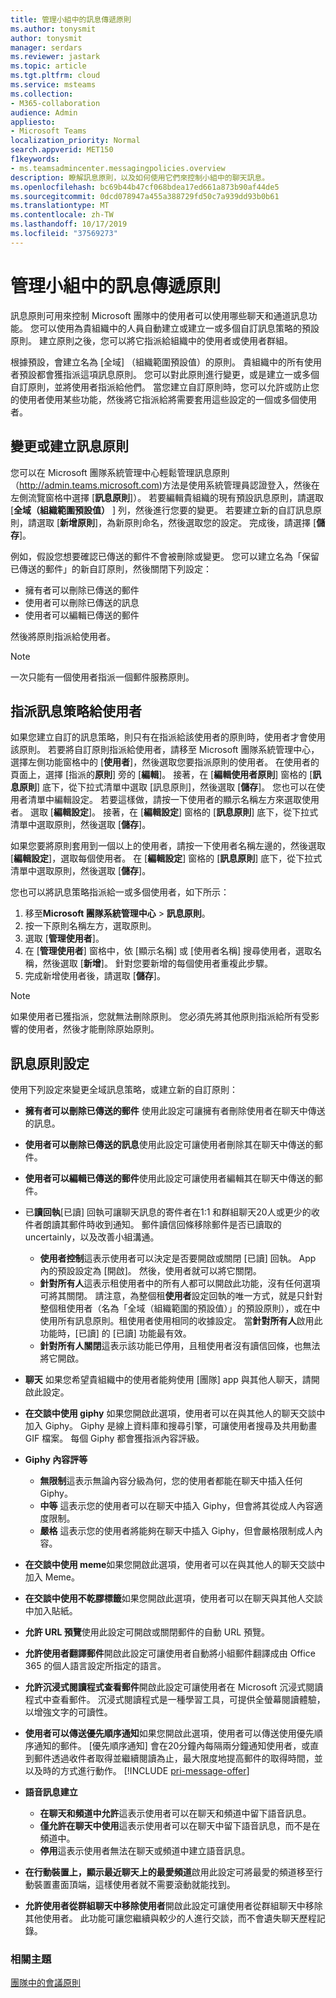 ```yaml
---
title: 管理小組中的訊息傳遞原則
ms.author: tonysmit
author: tonysmit
manager: serdars
ms.reviewer: jastark
ms.topic: article
ms.tgt.pltfrm: cloud
ms.service: msteams
ms.collection:
- M365-collaboration
audience: Admin
appliesto:
- Microsoft Teams
localization_priority: Normal
search.appverid: MET150
f1keywords:
- ms.teamsadmincenter.messagingpolicies.overview
description: 瞭解訊息原則，以及如何使用它們來控制小組中的聊天訊息。
ms.openlocfilehash: bc69b44b47cf068bdea17ed661a873b90af44de5
ms.sourcegitcommit: 0dcd078947a455a388729fd50c7a939dd93b0b61
ms.translationtype: MT
ms.contentlocale: zh-TW
ms.lasthandoff: 10/17/2019
ms.locfileid: "37569273"
---
```

# <a name="manage-messaging-policies-in-teams"></a>管理小組中的訊息傳遞原則

<!--- Add zone marker here--->

訊息原則可用來控制 Microsoft 團隊中的使用者可以使用哪些聊天和通道訊息功能。 您可以使用為貴組織中的人員自動建立或建立一或多個自訂訊息策略的預設原則。 建立原則之後，您可以將它指派給組織中的使用者或使用者群組。

根據預設，會建立名為 [全域] （組織範圍預設值）的原則。 貴組織中的所有使用者預設都會獲指派這項訊息原則。 您可以對此原則進行變更，或是建立一或多個自訂原則，並將使用者指派給他們。 當您建立自訂原則時，您可以允許或防止您的使用者使用某些功能，然後將它指派給將需要套用這些設定的一個或多個使用者。 

## <a name="change-or-create-a-messaging-policy"></a>變更或建立訊息原則

您可以在 Microsoft 團隊系統管理中心輕鬆管理訊息原則（http://admin.teams.microsoft.com)方法是使用系統管理員認證登入，然後在左側流覽窗格中選擇 [**訊息原則**]）。 若要編輯貴組織的現有預設訊息原則，請選取 [**全域（組織範圍預設值）** ] 列，然後進行您要的變更。 若要建立新的自訂訊息原則，請選取 [**新增原則**]，為新原則命名，然後選取您的設定。 完成後，請選擇 [**儲存**]。

例如，假設您想要確認已傳送的郵件不會被刪除或變更。 您可以建立名為「保留已傳送的郵件」的新自訂原則，然後關閉下列設定：

- 擁有者可以刪除已傳送的郵件
- 使用者可以刪除已傳送的訊息
- 使用者可以編輯已傳送的郵件

然後將原則指派給使用者。

> [!NOTE] 
> 一次只能有一個使用者指派一個郵件服務原則。
 
## <a name="assign-a-messaging-policy-to-a-user"></a>指派訊息策略給使用者

如果您建立自訂的訊息策略，則只有在指派給該使用者的原則時，使用者才會使用該原則。 若要將自訂原則指派給使用者，請移至 Microsoft 團隊系統管理中心，選擇左側功能窗格中的 [**使用者**]，然後選取您要指派原則的使用者。 在使用者的頁面上，選擇 [指派的**原則**] 旁的 [**編輯**]。 接著，在 [**編輯使用者原則**] 窗格的 [**訊息原則**] 底下，從下拉式清單中選取 [訊息原則]，然後選取 [**儲存**]。 您也可以在使用者清單中編輯設定。 若要這樣做，請按一下使用者的顯示名稱左方來選取使用者。 選取 [**編輯設定**]。 接著，在 [**編輯設定**] 窗格的 [**訊息原則**] 底下，從下拉式清單中選取原則，然後選取 [**儲存**]。

如果您要將原則套用到一個以上的使用者，請按一下使用者名稱左邊的，然後選取 [**編輯設定**]，選取每個使用者。 在 [**編輯設定**] 窗格的 [**訊息原則**] 底下，從下拉式清單中選取原則，然後選取 [**儲存**]。

您也可以將訊息策略指派給一或多個使用者，如下所示：

1. 移至**Microsoft 團隊系統管理中心** > **訊息原則**。
2. 按一下原則名稱左方，選取原則。
3. 選取 [**管理使用者**]。
4. 在 [**管理使用者**] 窗格中，依 [顯示名稱] 或 [使用者名稱] 搜尋使用者，選取名稱，然後選取 [**新增**]。 針對您要新增的每個使用者重複此步驟。
5. 完成新增使用者後，請選取 [**儲存**]。

> [!NOTE]
> 如果使用者已獲指派，您就無法刪除原則。 您必須先將其他原則指派給所有受影響的使用者，然後才能刪除原始原則。

<!--- End zone marker here--->

## <a name="messaging-policy-settings"></a>訊息原則設定

使用下列設定來變更全域訊息策略，或建立新的自訂原則：

- **擁有者可以刪除已傳送的郵件** 使用此設定可讓擁有者刪除使用者在聊天中傳送的訊息。
- **使用者可以刪除已傳送的訊息**使用此設定可讓使用者刪除其在聊天中傳送的郵件。
- **使用者可以編輯已傳送的郵件**使用此設定可讓使用者編輯其在聊天中傳送的郵件。
- 已**讀回執**[已讀] 回執可讓聊天訊息的寄件者在1:1 和群組聊天20人或更少的收件者朗讀其郵件時收到通知。 郵件讀信回條移除郵件是否已讀取的 uncertainly，以及改善小組溝通。  
    - **使用者控制**這表示使用者可以決定是否要開啟或關閉 [已讀] 回執。 App 內的預設設定為 [開啟]。 然後，使用者就可以將它關閉。 
    - **針對所有人**這表示租使用者中的所有人都可以開啟此功能，沒有任何選項可將其關閉。 請注意，為整個租**使用者**設定回執的唯一方式，就是只針對整個租使用者（名為「全域（組織範圍的預設值）」的預設原則），或在中使用所有訊息原則。租使用者使用相同的收據設定。 當**針對所有人**啟用此功能時，[已讀] 的 [已讀] 功能最有效。
    - **針對所有人關閉**這表示該功能已停用，且租使用者沒有讀信回條，也無法將它開啟。 
<a name="bkchat"> </a>

- **聊天** 如果您希望貴組織中的使用者能夠使用 [團隊] app 與其他人聊天，請開啟此設定。
- **在交談中使用 giphy** 如果您開啟此選項，使用者可以在與其他人的聊天交談中加入 Giphy。 Giphy 是線上資料庫和搜尋引擎，可讓使用者搜尋及共用動畫 GIF 檔案。 每個 Giphy 都會獲指派內容評級。
- **Giphy 內容評等** 
    - **無限制**這表示無論內容分級為何，您的使用者都能在聊天中插入任何 Giphy。
    - **中等** 這表示您的使用者可以在聊天中插入 Giphy，但會將其從成人內容適度限制。
    - **嚴格** 這表示您的使用者將能夠在聊天中插入 Giphy，但會嚴格限制成人內容。
- **在交談中使用 meme**如果您開啟此選項，使用者可以在與其他人的聊天交談中加入 Meme。 
- **在交談中使用不乾膠標籤**如果您開啟此選項，使用者可以在聊天與其他人交談中加入貼紙。
- **允許 URL 預覽**使用此設定可開啟或關閉郵件的自動 URL 預覽。
- **允許使用者翻譯郵件**開啟此設定可讓使用者自動將小組郵件翻譯成由 Office 365 的個人語言設定所指定的語言。
- **允許沉浸式閱讀程式查看郵件**開啟此設定可讓使用者在 Microsoft 沉浸式閱讀程式中查看郵件。 沉浸式閱讀程式是一種學習工具，可提供全螢幕閱讀體驗，以增強文字的可讀性。
- **使用者可以傳送<a name="urgent-message">優先順序</a>通知**如果您開啟此選項，使用者可以傳送使用優先順序通知的郵件。 [優先順序通知] 會在20分鐘內每隔兩分鐘通知使用者，或直到郵件透過收件者取得並繼續閱讀為止，最大限度地提高郵件的取得時間，並以及時的方式進行動作。   [!INCLUDE [pri-message-offer](includes/pri-message-offer.md)]
- **語音訊息建立** 
    - **在聊天和頻道中允許**這表示使用者可以在聊天和頻道中留下語音訊息。
    - **僅允許在聊天中使用**這表示使用者可以在聊天中留下語音訊息，而不是在頻道中。
    - **停用**這表示使用者無法在聊天或頻道中建立語音訊息。  
- **在行動裝置上，顯示最近聊天上的最愛頻道**啟用此設定可將最愛的頻道移至行動裝置畫面頂端，這樣使用者就不需要滾動就能找到。 
- **允許使用者從群組聊天中移除使用者**開啟此設定可讓使用者從群組聊天中移除其他使用者。 此功能可讓您繼續與較少的人進行交談，而不會遺失聊天歷程記錄。

### <a name="related-topics"></a>相關主題
[團隊中的會議原則](meeting-policies-in-teams.md)
